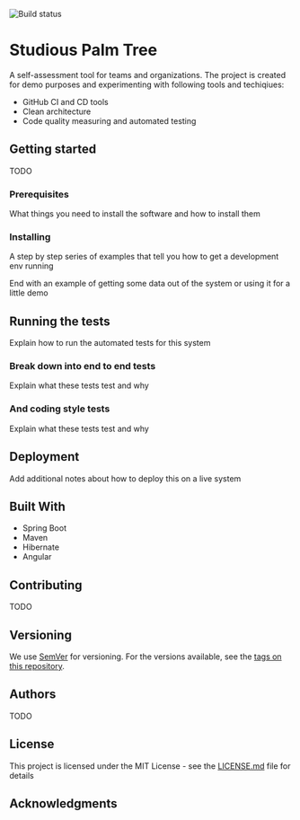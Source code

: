 ![Build status](https://travis-ci.org/joufa/studious-palm-tree.svg?branch=master)

# Studious Palm Tree

A self-assessment tool for teams and organizations. The project is created for demo purposes
and experimenting with following tools and techiqiues:

  * GitHub CI and CD tools
  * Clean architecture
  * Code quality measuring and automated testing

## Getting started

TODO

### Prerequisites

What things you need to install the software and how to install them

### Installing

A step by step series of examples that tell you how to get a development env running

End with an example of getting some data out of the system or using it for a little demo

## Running the tests

Explain how to run the automated tests for this system

### Break down into end to end tests

Explain what these tests test and why

### And coding style tests

Explain what these tests test and why


## Deployment

Add additional notes about how to deploy this on a live system

## Built With

* Spring Boot
* Maven
* Hibernate
* Angular

## Contributing

TODO

## Versioning

We use [SemVer](http://semver.org/) for versioning. For the versions available, see the [tags on this repository](https://github.com/your/project/tags). 

## Authors

TODO

## License

This project is licensed under the MIT License - see the [LICENSE.md](LICENSE.md) file for details

## Acknowledgments

## 
